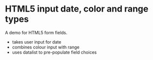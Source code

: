 # HTML5 input date, color and range types

A demo for HTML5 form fields.

- takes user input for date
- combines colour input with range
- uses datalist to pre-populate field choices
